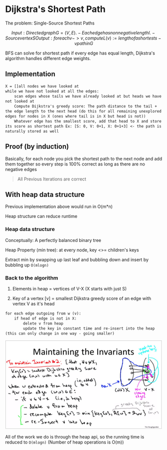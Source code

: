 # Dijkstra's Shortest Path

The problem: Single-Source Shortest Paths

```math
Input: Directed graph G = (V,E). 
- Each edge has nonnegative length l.
- Source vertex S

Output: for each v -> v, compute L(v) := length of a shortest s-v path in G
```

BFS can solve for shortest path if every edge has equal length, Dijkstra's algorithm handles different edge weights.

## Implementation

```psydo
X = []all nodes we have looked at
while we have not looked at all the edges:
    scan edges whose tails we have already looked at but heads we have not looked at
    Compute Dijkstra's greedy score: The path distance to the tail + the edge length to the next head (do this for all remaining unexplored edges for nodes in X (ones where tail is in X but head is not))
    Whatever edge has the smallest score, add that head to X and store its score as shortest path Ex: [S: 0, V: 0+1, X: 0+1+3] <- the path is naturally stored as well

```

## Proof (by induction)

Basically, for each node you pick the shortest path to the next node and add them together so every step is 100% correct as long as there are no negative edges

> All Previous Iterations are correct

## With heap data structure

Previous implementation above would run in O(m*n)

Heap structure can reduce runtime

### Heap data structure

Conceptually: A perfectly balanced binary tree

Heap Property (min tree): at every node, key <>= children's keys

Extract min by swapping up last leaf and bubbling down and insert by bubbling up `O(mlogn)`

### Back to the algorithm

1. Elements in heap = vertices of V-X (X starts with just S)

2. Key of a vertex [v] = smallest Dijkstra greedy score of an edge with vertex V as it's head

```psydo
for each edge outgoing from w (v):
    if head of edge is not in X:
        delete v from heap
        update the key in constant time and re-insert into the heap (this can only change in one way - going smaller)
```

![](../../images/dijkstraheapinv.png)

All of the work we do is through the heap api, so the running time is reduced to `O(mlogn)` (Number of heap operations is O(m))

